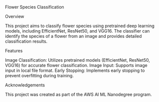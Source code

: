 Flower Species Classification

Overview

This project aims to classify flower species using pretrained deep learning models, including EfficientNet, ResNet50, and VGG16. The classifier can identify the species of a flower from an image and provides detailed classification results.

Features

Image Classification: Utilizes pretrained models (EfficientNet, ResNet50, VGG16) for accurate flower classification.
Image Input: Supports image input in local file format.
Early Stopping: Implements early stopping to prevent overfitting during training.

Acknowledgements

This project was created as part of the AWS AI ML Nanodegree program.
